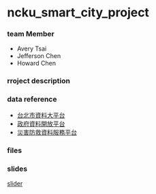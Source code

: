 # ncku_smart_city_project

### team Member
- Avery Tsai
- Jefferson Chen
- Howard Chen

### rroject description

### data reference
- [台北市資料大平台](https://data.taipei/)
- [政府資料開放平台](https://data.gov.tw/)
- [災害防救資料服務平台](https://datahub.ncdr.nat.gov.tw/dataset?p=1&size=10&sort=views_count_desc&topic_name=%E6%B0%B4%E6%96%87)

### files

### slides
[slider](https://docs.google.com/presentation/d/1xZ4wIk5hot0_IO1g8GmCoDnGwv1rD4hnmAgITf33iq4/edit#slide=id.g2cd719cc023_4_0)
